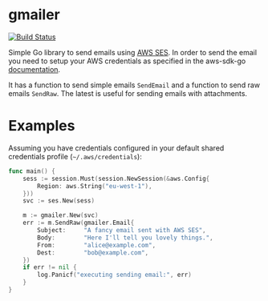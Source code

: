 # gmailer

[![Build Status](https://travis-ci.org/julianvilas/gmailer.svg?branch=master)](https://travis-ci.org/julianvilas/gmailer)

Simple Go library to send emails using [AWS SES](https://aws.amazon.com/ses/). In order to send the email you need to setup your AWS credentials as specified in the aws-sdk-go [documentation](https://github.com/aws/aws-sdk-go#configuring-credentials).

It has a function to send simple emails `SendEmail` and a function to send raw emails `SendRaw`. The latest is useful for sending emails with attachments.

# Examples

Assuming you have credentials configured in your default shared credentials profile (`~/.aws/credentials`):

```go
func main() {
	sess := session.Must(session.NewSession(&aws.Config{
		Region: aws.String("eu-west-1"),
	}))
	svc := ses.New(sess)

	m := gmailer.New(svc)
	err := m.SendRaw(gmailer.Email{
		Subject:     "A fancy email sent with AWS SES",
		Body:        "Here I'll tell you lovely things.",
		From:        "alice@example.com",
		Dest:        "bob@example.com",
	})
	if err != nil {
		log.Panicf("executing sending email:", err)
	}
}
```
